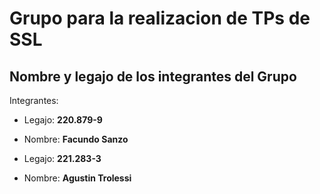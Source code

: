 # Grupo para la realizacion de TPs de SSL

## Nombre y legajo de los integrantes del Grupo

Integrantes:
- Legajo: **220.879-9**
- Nombre: **Facundo Sanzo**

- Legajo: **221.283-3** 
- Nombre: **Agustin Trolessi**

